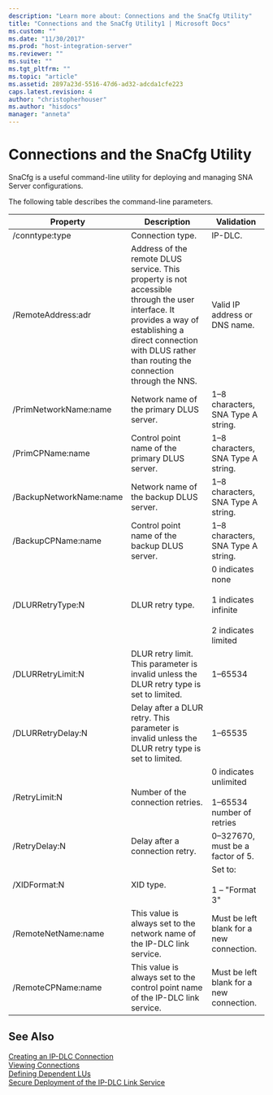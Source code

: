 ```yaml
---
description: "Learn more about: Connections and the SnaCfg Utility"
title: "Connections and the SnaCfg Utility1 | Microsoft Docs"
ms.custom: ""
ms.date: "11/30/2017"
ms.prod: "host-integration-server"
ms.reviewer: ""
ms.suite: ""
ms.tgt_pltfrm: ""
ms.topic: "article"
ms.assetid: 2897a23d-5516-47d6-ad32-adcda1cfe223
caps.latest.revision: 4
author: "christopherhouser"
ms.author: "hisdocs"
manager: "anneta"
---
```

# Connections and the SnaCfg Utility
SnaCfg is a useful command-line utility for deploying and managing SNA Server configurations.  
  
 The following table describes the command-line parameters.  
  
|Property|Description|Validation|  
|-|-|-|  
|/conntype:type|Connection type.|IP-DLC.|  
|/RemoteAddress:adr|Address of the remote DLUS service. This property is not accessible through the user interface. It provides a way of establishing a direct connection with DLUS rather than routing the connection through the NNS.|Valid IP address or DNS name.|  
|/PrimNetworkName:name|Network name of the primary DLUS server.|1–8 characters, SNA Type A string.|  
|/PrimCPName:name|Control point name of the primary DLUS server.|1–8 characters, SNA Type A string.|  
|/BackupNetworkName:name|Network name of the backup DLUS server.|1–8 characters, SNA Type A string.|  
|/BackupCPName:name|Control point name of the backup DLUS server.|1–8 characters, SNA Type A string.|  
|/DLURRetryType:N|DLUR retry type.|0 indicates none<br /><br /> 1 indicates infinite<br /><br /> 2 indicates limited|  
|/DLURRetryLimit:N|DLUR retry limit. This parameter is invalid unless the DLUR retry type is set to limited.|1–65534|  
|/DLURRetryDelay:N|Delay after a DLUR retry. This parameter is invalid unless the DLUR retry type is set to limited.|1–65535|  
|/RetryLimit:N|Number of the connection retries.|0 indicates unlimited<br /><br /> 1–65534 number of retries|  
|/RetryDelay:N|Delay after a connection retry.|0–327670, must be a factor of 5.|  
|/XIDFormat:N|XID type.|Set to:<br /><br /> 1 – "Format 3"|  
|/RemoteNetName:name|This value is always set to the network name of the IP-DLC link service.|Must be left blank for a new connection.|  
|/RemoteCPName:name|This value is always set to the control point name of the IP-DLC link service.|Must be left blank for a new connection.|  
  
## See Also  
 [Creating an IP-DLC Connection](../core/creating-an-ip-dlc-connection1.md)   
 [Viewing Connections](../core/viewing-connections1.md)   
 [Defining Dependent LUs](../core/defining-dependent-lus1.md)   
 [Secure Deployment of the IP-DLC Link Service](../core/secure-deployment-of-the-ip-dlc-link-service2.md)
